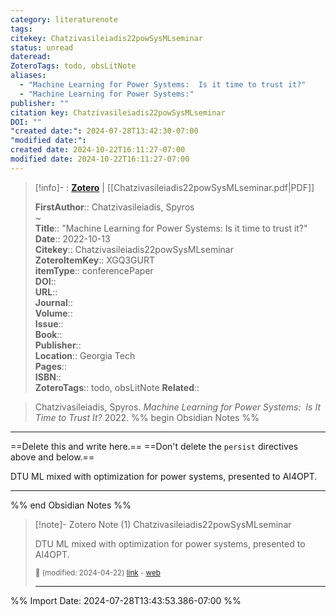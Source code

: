 ```yaml
---
category: literaturenote
tags: 
citekey: Chatzivasileiadis22powSysMLseminar
status: unread
dateread: 
ZoteroTags: todo, obsLitNote
aliases:
  - "Machine Learning for Power Systems:  Is it time to trust it?"
  - "Machine Learning for Power Systems:"
publisher: ""
citation key: Chatzivasileiadis22powSysMLseminar
DOI: ""
"created date:": 2024-07-28T13:42:30-07:00
"modified date:": 
created date: 2024-10-22T16:11:27-07:00
modified date: 2024-10-22T16:11:27-07:00
---
```


> [!info]- : [**Zotero**](zotero://select/library/items/XGQ3GURT)   | [[Chatzivasileiadis22powSysMLseminar.pdf|PDF]]
>
> 
> 
> **FirstAuthor**:: Chatzivasileiadis, Spyros  
~    
> **Title**:: "Machine Learning for Power Systems:  Is it time to trust it?"  
> **Date**:: 2022-10-13  
> **Citekey**:: Chatzivasileiadis22powSysMLseminar  
> **ZoteroItemKey**:: XGQ3GURT  
> **itemType**:: conferencePaper  
> **DOI**::   
> **URL**::   
> **Journal**::   
> **Volume**::   
> **Issue**::   
> **Book**::   
> **Publisher**::   
> **Location**:: Georgia Tech   
> **Pages**::   
> **ISBN**::   
> **ZoteroTags**:: todo, obsLitNote
> **Related**:: 

> Chatzivasileiadis, Spyros. _Machine Learning for Power Systems:  Is It Time to Trust It?_ 2022.
%% begin Obsidian Notes %%
___
==Delete this and write here.==
==Don't delete the `persist` directives above and below.==

DTU ML mixed with optimization for power systems, presented to AI4OPT.
___
%% end Obsidian Notes %%

> [!note]- Zotero Note (1)
> Chatzivasileiadis22powSysMLseminar
> 
> DTU ML mixed with optimization for power systems, presented to AI4OPT.
> 
> <small>📝️ (modified: 2024-04-22) [link](zotero://select/library/items/QJD5K5WM) - [web](http://zotero.org/users/60638/items/QJD5K5WM)</small>
>  
> ---




%% Import Date: 2024-07-28T13:43:53.386-07:00 %%
